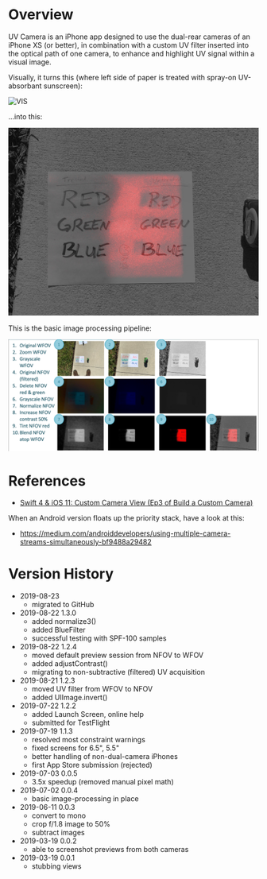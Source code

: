 # Overview

UV Camera is an iPhone app designed to use the dual-rear cameras of an iPhone XS
(or better), in combination with a custom UV filter inserted into the optical path
of one camera, to enhance and highlight UV signal within a visual image.

Visually, it turns this (where left side of paper is treated with spray-on UV-absorbant sunscreen):

![VIS](https://github.com/WasatchPhotonics/UVCamera-iOS/raw/master/website/images/before.jpeg)

...into this:

![UV](https://github.com/WasatchPhotonics/UVCamera-iOS/raw/master/website/images/after.jpeg)

This is the basic image processing pipeline:

![Processing](https://github.com/WasatchPhotonics/UVCamera-iOS/raw/master/website/images/processing.png)

# References

- [Swift 4 & iOS 11: Custom Camera View (Ep3 of Build a Custom Camera)](https://www.youtube.com/watch?v=7TqXrMnfJy8)

When an Android version floats up the priority stack, have a look at this:

- https://medium.com/androiddevelopers/using-multiple-camera-streams-simultaneously-bf9488a29482

# Version History

- 2019-08-23
	- migrated to GitHub
- 2019-08-22 1.3.0
    - added normalize3()
    - added BlueFilter
    - successful testing with SPF-100 samples
- 2019-08-22 1.2.4
    - moved default preview session from NFOV to WFOV
    - added adjustContrast()
    - migrating to non-subtractive (filtered) UV acquisition
- 2019-08-21 1.2.3
    - moved UV filter from WFOV to NFOV
    - added UIImage.invert()
- 2019-07-22 1.2.2
    - added Launch Screen, online help
    - submitted for TestFlight
- 2019-07-19 1.1.3
    - resolved most constraint warnings
    - fixed screens for 6.5", 5.5"
    - better handling of non-dual-camera iPhones
    - first App Store submission (rejected)
- 2019-07-03 0.0.5
    - 3.5x speedup (removed manual pixel math)
- 2019-07-02 0.0.4
    - basic image-processing in place
- 2019-06-11 0.0.3
    - convert to mono
    - crop f/1.8 image to 50%
    - subtract images
- 2019-03-19 0.0.2
    - able to screenshot previews from both cameras
- 2019-03-19 0.0.1
    - stubbing views
